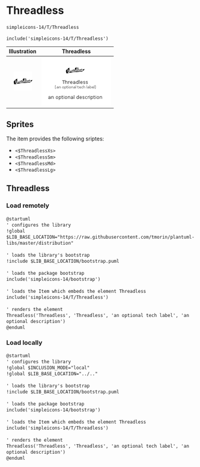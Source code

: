 # Threadless


```text
simpleicons-14/T/Threadless
```

```text
include('simpleicons-14/T/Threadless')
```



| Illustration | Threadless |
| :---: | :---: |
| ![illustration for Illustration](../../simpleicons-14/T/Threadless.png) | ![illustration for Threadless](../../simpleicons-14/T/Threadless.Local.png) |



## Sprites
The item provides the following sriptes:

- `<$ThreadlessXs>`
- `<$ThreadlessSm>`
- `<$ThreadlessMd>`
- `<$ThreadlessLg>`





## Threadless

### Load remotely
```plantuml
@startuml
' configures the library
!global $LIB_BASE_LOCATION="https://raw.githubusercontent.com/tmorin/plantuml-libs/master/distribution"

' loads the library's bootstrap
!include $LIB_BASE_LOCATION/bootstrap.puml

' loads the package bootstrap
include('simpleicons-14/bootstrap')

' loads the Item which embeds the element Threadless
include('simpleicons-14/T/Threadless')

' renders the element
Threadless('Threadless', 'Threadless', 'an optional tech label', 'an optional description')
@enduml
```

### Load locally
```plantuml
@startuml
' configures the library
!global $INCLUSION_MODE="local"
!global $LIB_BASE_LOCATION="../.."

' loads the library's bootstrap
!include $LIB_BASE_LOCATION/bootstrap.puml

' loads the package bootstrap
include('simpleicons-14/bootstrap')

' loads the Item which embeds the element Threadless
include('simpleicons-14/T/Threadless')

' renders the element
Threadless('Threadless', 'Threadless', 'an optional tech label', 'an optional description')
@enduml
```


